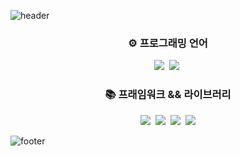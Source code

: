 ![header](https://capsule-render.vercel.app/api?type=Waving&color=007E7E&height=100&section=header&text=Gitsunmin&fontColor=F4631E&fontAlignX=45&fontAlignY=35&fontSize=40&animation=twinkling)

<h3 align="center">⚙️ 프로그래밍 언어</h3>
<p align="center">
  <img src="https://img.shields.io/badge/-JavaScript-yellow?logo=javascript"/>&nbsp
  <img src="https://img.shields.io/badge/-TypeScript-blue"/>&nbsp
</p>

<h3 align="center">📚 프래임워크 && 라이브러리 </h3>
<p align="center">
  <img src="https://img.shields.io/badge/-Vue-42B883"/>&nbsp
  <img src="https://img.shields.io/badge/-React-61DBFB"/>&nbsp
  <img src="https://img.shields.io/badge/-Svelte-EC4f27"/>&nbsp
  <img src="https://img.shields.io/badge/-GraphQL-E10098"/>
</p>

![footer](https://capsule-render.vercel.app/api?type=Waving&color=007E7E&height=50&section=footer)
